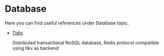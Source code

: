 # Database

Here you can find useful references under Database topic.

- [Tidis](https://github.com/yongman/tidis)

  Distributed transactional NoSQL database, Redis protocol compatible using tikv as backend



  


